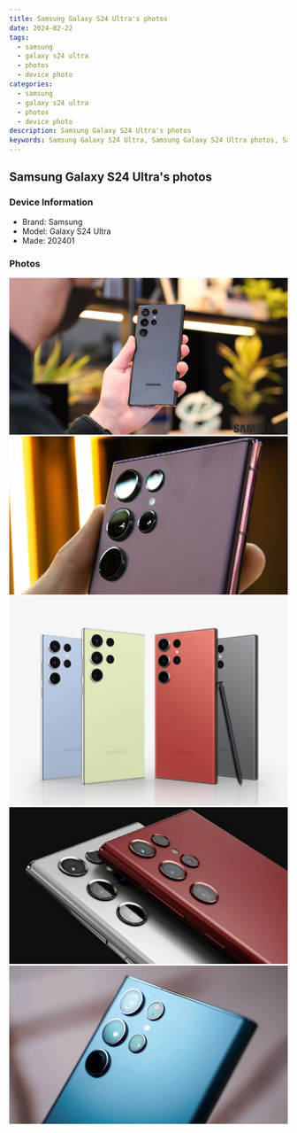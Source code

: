 ```yaml
---
title: Samsung Galaxy S24 Ultra's photos
date: 2024-02-22
tags: 
  - samsung
  - galaxy s24 ultra
  - photos
  - device photo
categories: 
  - samsung
  - galaxy s24 ultra
  - photos
  - device photo
description: Samsung Galaxy S24 Ultra's photos
keywords: Samsung Galaxy S24 Ultra, Samsung Galaxy S24 Ultra photos, Samsung Galaxy S24 Ultra device photo
---
```


## Samsung Galaxy S24 Ultra's photos

### Device Information

- Brand: Samsung
- Model: Galaxy S24 Ultra
- Made: 202401

### Photos

![/images/best-assets/devices/samsung/samsung-galaxy-s24-ultra/1.jpg](/images/best-assets/devices/samsung/samsung-galaxy-s24-ultra/1.jpg)
![/images/best-assets/devices/samsung/samsung-galaxy-s24-ultra/2.jpg](/images/best-assets/devices/samsung/samsung-galaxy-s24-ultra/2.jpg)
![/images/best-assets/devices/samsung/samsung-galaxy-s24-ultra/3.jpg](/images/best-assets/devices/samsung/samsung-galaxy-s24-ultra/3.jpg)
![/images/best-assets/devices/samsung/samsung-galaxy-s24-ultra/4.jpg](/images/best-assets/devices/samsung/samsung-galaxy-s24-ultra/4.jpg)
![/images/best-assets/devices/samsung/samsung-galaxy-s24-ultra/5.jpg](/images/best-assets/devices/samsung/samsung-galaxy-s24-ultra/5.jpg)
